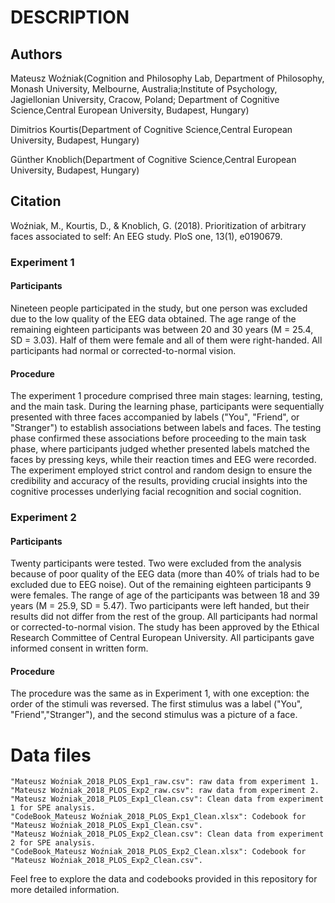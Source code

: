 # DESCRIPTION

## Authors

Mateusz Woźniak(Cognition and Philosophy Lab, Department of Philosophy, Monash University, Melbourne, Australia;Institute of Psychology, Jagiellonian University, Cracow, Poland; Department of Cognitive Science,Central European University, Budapest, Hungary)

Dimitrios Kourtis(Department of Cognitive Science,Central European University, Budapest, Hungary)

Günther Knoblich(Department of Cognitive Science,Central European University, Budapest, Hungary)

## Citation
Woźniak, M., Kourtis, D., & Knoblich, G. (2018). Prioritization of arbitrary faces associated to self: An EEG study. PloS one, 13(1), e0190679.

### Experiment 1

#### Participants
Nineteen people participated in the study, but one person was excluded due to the low quality of the EEG data obtained. The age range of the remaining eighteen participants was between 20 and 30 years (M = 25.4, SD = 3.03). Half of them were female and all of them were right-handed. All participants had normal or corrected-to-normal vision.

#### Procedure
The experiment 1 procedure comprised three main stages: learning, testing, and the main task. During the learning phase, participants were sequentially presented with three faces accompanied by labels ("You", "Friend", or "Stranger") to establish associations between labels and faces. The testing phase confirmed these associations before proceeding to the main task phase, where participants judged whether presented labels matched the faces by pressing keys, while their reaction times and EEG were recorded. The experiment employed strict control and random design to ensure the credibility and accuracy of the results, providing crucial insights into the cognitive processes underlying facial recognition and social cognition.

### Experiment 2

#### Participants
Twenty participants were tested. Two were excluded from the analysis because of poor quality of the EEG data (more than 40% of trials had to be excluded due to EEG noise). Out of the remaining eighteen participants 9 were females. The range of age of the participants was between 18 and 39 years (M = 25.9, SD = 5.47). Two participants were left handed, but their results did not differ from the rest of the group. All participants had normal or corrected-to-normal vision. The study has been approved by the Ethical Research Committee of Central European University. All participants gave informed consent in written form.

#### Procedure
The procedure was the same as in Experiment 1, with one exception: the order of the stimuli was reversed. The first stimulus was a label ("You", "Friend","Stranger"), and the second stimulus was a picture of a face.


# Data files

```
"Mateusz Woźniak_2018_PLOS_Exp1_raw.csv": raw data from experiment 1.
"Mateusz Woźniak_2018_PLOS_Exp2_raw.csv": raw data from experiment 2.
"Mateusz Woźniak_2018_PLOS_Exp1_Clean.csv": Clean data from experiment 1 for SPE analysis.
"CodeBook_Mateusz Woźniak_2018_PLOS_Exp1_Clean.xlsx": Codebook for "Mateusz Woźniak_2018_PLOS_Exp1_Clean.csv".
"Mateusz Woźniak_2018_PLOS_Exp2_Clean.csv": Clean data from experiment 2 for SPE analysis.
"CodeBook_Mateusz Woźniak_2018_PLOS_Exp2_Clean.xlsx": Codebook for "Mateusz Woźniak_2018_PLOS_Exp2_Clean.csv".
```

Feel free to explore the data and codebooks provided in this repository for more detailed information.
